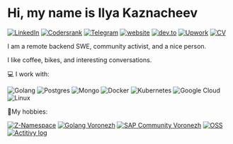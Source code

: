 # Hi, my name is Ilya Kaznacheev


[![LinkedIn](https://img.shields.io/badge/LinkedIn-profile-%230e76a8?style=flat&logo=linkedin)](https://linkedin.com/in/ilyakaznacheev)
[![Codersrank](https://img.shields.io/badge/CodersRank-profile-%2350b0ba?style=flat&logo=codersrank)](https://profile.codersrank.io/user/ilyakaznacheev)
[![Telegram](https://img.shields.io/badge/Telegram-ping-%232CA5E0?style=flat&logo=telegram)](https://t.me/ilyakaznacheev)
[![website](https://img.shields.io/badge/personal-blog-blueviolet?style=flat)](http://kaznacheev.me)
[![dev.to](https://img.shields.io/badge/dev.to-blog-%230A0A0A?style=flat&logo=dev.to)](https://dev.to/ilyakaznacheev)
[![Upwork](https://img.shields.io/badge/upwork-hire-%236FDA44?style=flat&logo=upwork)](https://upwork.com/o/profiles/users/_~01d11fd187549ef566/)
[![CV](https://img.shields.io/badge/CV-hire-success?style=flat)](http://kaznacheev.me/cv/en)

I am a remote  backend SWE, community activist, and a nice person.

I like coffee, bikes, and interesting conversations.

💻 I work with:

![Golang](https://img.shields.io/badge/golang-programming-%2300ADD8?style=flat&logo=go)
![Postgres](https://img.shields.io/badge/postgresql-database-%23336791?style=flat&logo=postgresql)
![Mongo](https://img.shields.io/badge/mongodb-database-%2347A248?style=flat&logo=mongodb)
![Docker](https://img.shields.io/badge/docker-containers-%232496ED?style=flat&logo=docker)
![Kubernetes](https://img.shields.io/badge/kubernetes-containers-%23326CE5?style=flat&logo=kubernetes)
![Google Cloud](https://img.shields.io/badge/google-cloud-%234285F4?style=flat&logo=google%20cloud)
![Linux](https://img.shields.io/badge/linux-os-%23FCC624?style=flat&logo=linux)

🥤My hobbies:

[![Z-Namespace](https://img.shields.io/badge/z--namespace-podcast-yellow?style=flat&logo=google%20podcasts)](https://ilyakaznacheev.github.io/z-namespace/)
[![Golang Voronezh](https://img.shields.io/badge/golang_voronezh-community-%2300ADD8?style=flat&logo=go)](https://www.meetup.com/ru-RU/Golang-Voronezh/)
[![SAP Community Voronezh](https://img.shields.io/badge/sap_voronezh-community-%23008FD3?style=flat&logo=sap)](http://sapcmntvrn.ru/)
[![OSS](https://img.shields.io/badge/oss-contribution-%233DA639?style=flat&logo=open%20source%20initiative)](https://github.com/ilyakaznacheev)
[![Actitivy log](https://img.shields.io/badge/log-activity-lightgrey?style=flat)](https://ilyakaznacheev.github.io/public/)
